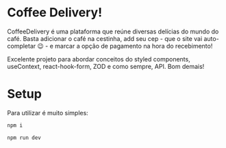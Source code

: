 # Coffee Delivery!
CoffeeDelivery é uma plataforma que reúne diversas delícias do mundo do café. Basta adicionar o café na cestinha,  add seu cep - que o site vai auto-completar 😉 - e marcar a opção de pagamento na hora do recebimento!

Excelente projeto para abordar conceitos do styled components, useContext, react-hook-form, ZOD e como sempre, API. Bom demais!

# Setup
Para utilizar é muito simples:
```bash
npm i
```
```bash
npm run dev
```

